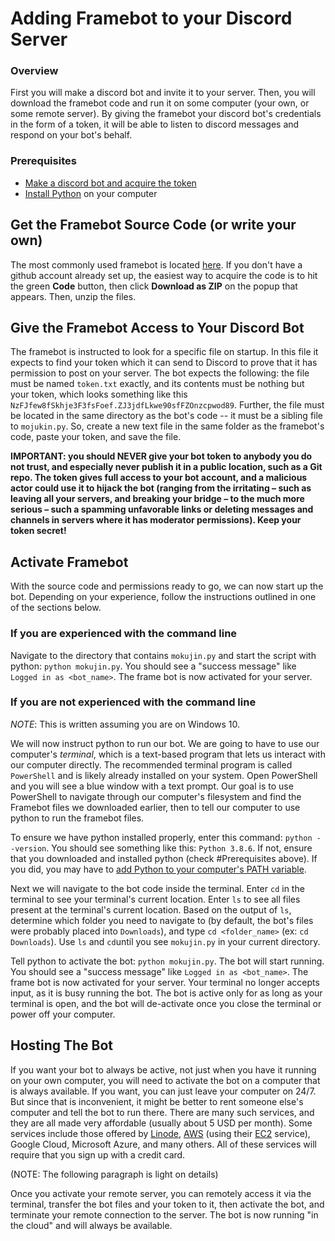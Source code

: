 # Adding Framebot to your Discord Server

### Overview
First you will make a discord bot and invite it to your server. Then, you will download the framebot code and run it on some computer (your own, or some remote server). By giving the framebot your discord bot's credentials in the form of a token, it will be able to listen to discord messages and respond on your bot's behalf.

### Prerequisites
- [Make a discord bot and acquire the token](https://github.com/reactiflux/discord-irc/wiki/Creating-a-discord-bot-&-getting-a-token)
- [Install Python](https://www.python.org/downloads/) on your computer

## Get the Framebot Source Code (or write your own)
The most commonly used framebot is located [here](https://github.com/BKNR/mokujin). If you don't have a github account already set up, the easiest way to acquire the code is to hit the green **Code** button, then click **Download as ZIP** on the popup that appears. Then, unzip the files.

## Give the Framebot Access to Your Discord Bot
The framebot is instructed to look for a specific file on startup. In this file it expects to find your token which it can send to Discord to prove that it has permission to post on your server. The bot expects the following: the file must be named `token.txt` exactly, and its contents must be nothing but your token, which looks something like this `NzFJfew8fSkhje3F3fsFoef.ZJ3jdfLkwe90sfFZOnzcpwod89`. Further, the file must be located in the same directory as the bot's code -- it must be a sibling file to `mojukin.py`.  So, create a new text file in the same folder as the framebot's code, paste your token, and save the file.

**IMPORTANT: you should NEVER give your bot token to anybody you do not trust, and especially never publish it in a public location, such as a Git repo. The token gives full access to your bot account, and a malicious actor could use it to hijack the bot (ranging from the irritating – such as leaving all your servers, and breaking your bridge – to the much more serious – such a spamming unfavorable links or deleting messages and channels in servers where it has moderator permissions). Keep your token secret!**

## Activate Framebot
With the source code and permissions ready to go, we can now start up the bot. Depending on your experience, follow the instructions outlined in one of the sections below.

### If you are experienced with the command line

Navigate to the directory that contains `mokujin.py` and start the script with python: `python mokujin.py`. You should see a "success message" like `Logged in as <bot_name>`. The frame bot is now activated for your server.

### If you are not experienced with the command line

*NOTE*: This is written assuming you are on Windows 10.

We will now instruct python to run our bot. We are going to have to use our computer's *terminal*, which is a text-based program that lets us interact with our computer directly. The recommended terminal program is called `PowerShell` and is likely already installed on your system. Open PowerShell and you will see a blue window with a text prompt. Our goal is to use PowerShell to navigate through our computer's filesystem and find the Framebot files we downloaded earlier, then to tell our computer to use python to run the framebot files.

To ensure we have python installed properly, enter this command: `python --version`. You should see something like this: `Python 3.8.6`. If not, ensure that you downloaded and installed python (check #Prerequisites above). If you did, you may have to [add Python to your computer's PATH variable](https://thetechhacker.com/2021/01/23/add-python-path-to-windows-10/).  

Next we will navigate to the bot code inside the terminal. Enter `cd` in the terminal to see your terminal's current location. Enter `ls` to see all files present at the terminal's current location. Based on the output of `ls`, determine which folder you need to navigate to (by default, the bot's files were probably placed into `Downloads`), and type `cd <folder_name>` (ex: `cd Downloads`). Use `ls` and `cd`until you see `mokujin.py` in your current directory.

Tell python to activate the bot: `python mokujin.py`. The bot will start running. You should see a "success message" like `Logged in as <bot_name>`. The frame bot is now activated for your server. Your terminal no longer accepts input, as it is busy running the bot. The bot is active only for as long as your terminal is open, and the bot will de-activate once you close the terminal or power off your computer.

## Hosting The Bot
If you want your bot to always be active, not just when you have it running on your own computer, you will need to activate the bot on a computer that is always available. If you want, you can just leave your computer on 24/7. But since that is inconvenient, it might be better to rent someone else's computer and tell the bot to run there. There are many such services, and they are all made very affordable (usually about 5 USD per month). Some services include those offered by [Linode](https://cloud.linode.com/linodes),  [AWS](https://aws.amazon.com/) (using their [EC2](https://aws.amazon.com/ec2/) service), Google Cloud, Microsoft Azure, and many others. All of these services will require that you sign up with a credit card.

(NOTE: The following paragraph is light on details)

Once you activate your remote server, you can remotely access it via the terminal, transfer the bot files and your token to it, then activate the bot, and terminate your remote connection to the server. The bot is now running "in the cloud" and will always be available.

